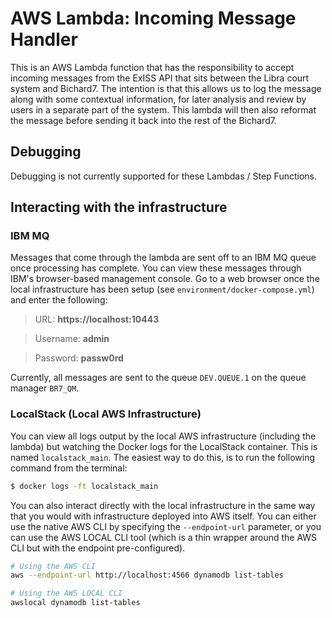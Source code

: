 # AWS Lambda: Incoming Message Handler

This is an AWS Lambda function that has the responsibility to accept incoming messages from the ExISS API that sits between the Libra court system and Bichard7. The intention is that this allows us to log the message along with some contextual information, for later analysis and review by users in a separate part of the system. This lambda will then also reformat the message before sending it back into the rest of the Bichard7.

## Debugging

Debugging is not currently supported for these Lambdas / Step Functions.

## Interacting with the infrastructure

### IBM MQ

Messages that come through the lambda are sent off to an IBM MQ queue once processing has complete. You can view these messages through IBM's browser-based management console. Go to a web browser once the local infrastructure has been setup (see `environment/docker-compose.yml`) and enter the following:

> URL: **https://localhost:10443**

> Username: **admin**

> Password: **passw0rd**

Currently, all messages are sent to the queue `DEV.QUEUE.1` on the queue manager `BR7_QM`.

### LocalStack (Local AWS Infrastructure)

You can view all logs output by the local AWS infrastructure (including the lambda) but watching the Docker logs for the LocalStack container. This is named `localstack_main`. The easiest way to do this, is to run the following command from the terminal:

```bash
$ docker logs -ft localstack_main
```

You can also interact directly with the local infrastructure in the same way that you would with infrastructure deployed into AWS itself. You can either use the native AWS CLI by specifying the `--endpoint-url` parameter, or you can use the AWS LOCAL CLI tool (which is a thin wrapper around the AWS CLI but with the endpoint pre-configured).

```bash
# Using the AWS CLI
aws --endpoint-url http://localhost:4566 dynamodb list-tables

# Using the AWS LOCAL CLI
awslocal dynamodb list-tables
```
